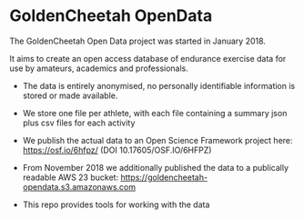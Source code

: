 # GoldenCheetah OpenData

The GoldenCheetah Open Data project was started in January 2018.

It aims to create an open access database of endurance exercise data
for use by amateurs, academics and professionals.

* The data is entirely anonymised, no personally identifiable information is stored or made available.

* We store one file per athlete, with each file containing a summary json plus csv files for each activity

* We publish the actual data to an Open Science Framework project here: https://osf.io/6hfpz/ (DOI 10.17605/OSF.IO/6HFPZ)

* From November 2018 we additionally published the data to a publically readable AWS 23 bucket: https://goldencheetah-opendata.s3.amazonaws.com

* This repo provides tools for working with the data
